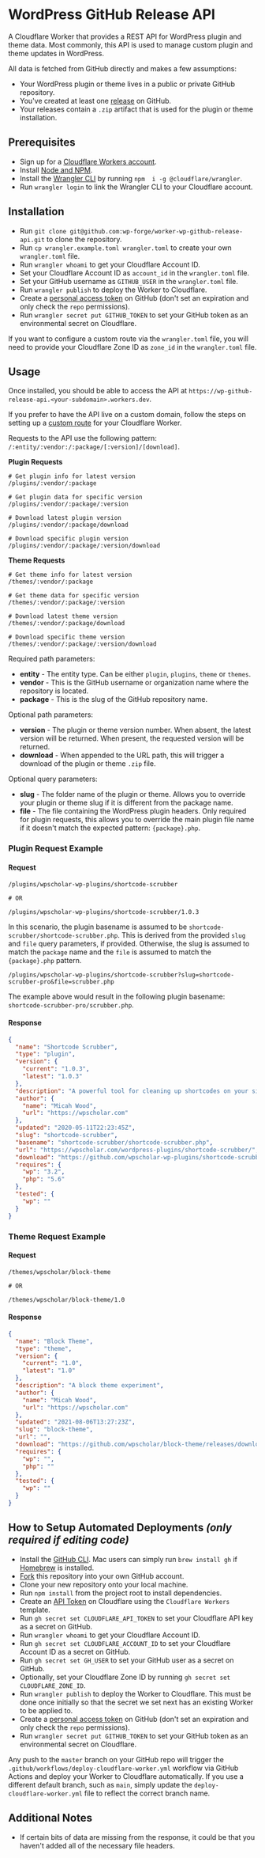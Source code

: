 # WordPress GitHub Release API

A Cloudflare Worker that provides a REST API for WordPress plugin and theme data. Most commonly, this API is used to manage custom plugin and theme updates in WordPress.

All data is fetched from GitHub directly and makes a few assumptions:

- Your WordPress plugin or theme lives in a public or private GitHub repository.
- You've created at least one [release](https://docs.github.com/en/github/administering-a-repository/releasing-projects-on-github/managing-releases-in-a-repository#creating-a-release) on GitHub.
- Your releases contain a `.zip` artifact that is used for the plugin or theme installation.

## Prerequisites

- Sign up for a [Cloudflare Workers account](https://dash.cloudflare.com/sign-up/workers).
- Install [Node and NPM](https://nodejs.org/en/download/).
- Install the [Wrangler CLI](https://developers.cloudflare.com/workers/cli-wrangler/install-update) by running `npm 
  i -g @cloudflare/wrangler`.
- Run `wrangler login` to link the Wrangler CLI to your Cloudflare account.

## Installation

- Run `git clone git@github.com:wp-forge/worker-wp-github-release-api.git` to clone the repository.
- Run `cp wrangler.example.toml wrangler.toml` to create your own `wrangler.toml` file.
- Run `wrangler whoami` to get your Cloudflare Account ID.
- Set your Cloudflare Account ID as `account_id` in the `wrangler.toml` file.
- Set your GitHub username as `GITHUB_USER` in the `wrangler.toml` file.
- Run `wrangler publish` to deploy the Worker to Cloudflare.
- Create a [personal access token](https://github.com/settings/tokens) on GitHub (don't set an expiration and only
  check the `repo` permissions).
- Run `wrangler secret put GITHUB_TOKEN` to set your GitHub token as an environmental secret on Cloudflare.

If you want to configure a custom route via the `wrangler.toml` file, you will need to provide your Cloudflare Zone 
ID as `zone_id` in the `wrangler.toml` file.

## Usage

Once installed, you should be able to access the API at `https://wp-github-release-api.<your-subdomain>.workers.dev`.

If you prefer to have the API live on a custom domain, follow the steps on setting up a [custom route](https://developers.cloudflare.com/workers/platform/routes) for your 
Cloudflare Worker.

Requests to the API use the following pattern: `/:entity/:vendor:/:package/[:version]/[download]`.

**Plugin Requests**
```shell
# Get plugin info for latest version
/plugins/:vendor/:package

# Get plugin data for specific version
/plugins/:vendor/:package/:version

# Download latest plugin version
/plugins/:vendor/:package/download

# Download specific plugin version
/plugins/:vendor/:package/:version/download
```

**Theme Requests**
```shell
# Get theme info for latest version
/themes/:vendor/:package

# Get theme data for specific version
/themes/:vendor/:package/:version

# Download latest theme version
/themes/:vendor/:package/download

# Download specific theme version
/themes/:vendor/:package/:version/download
```

Required path parameters:

- **entity** - The entity type. Can be either `plugin`, `plugins`, `theme` or `themes`.
- **vendor** - This is the GitHub username or organization name where the repository is located.
- **package** - This is the slug of the GitHub repository name.

Optional path parameters:

- **version** - The plugin or theme version number. When absent, the latest version will be returned. When present, 
  the requested version will be returned.
- **download** - When appended to the URL path, this will trigger a download of the plugin or theme `.zip` file.

Optional query parameters:

- **slug** - The folder name of the plugin or theme. Allows you to override your plugin or theme slug if it is 
  different from the package name.
- **file** - The file containing the WordPress plugin headers. Only required for plugin requests, this allows you to 
  override the main plugin file name if it doesn't match the expected pattern: `{package}.php`.

### Plugin Request Example

#### Request
```shell
/plugins/wpscholar-wp-plugins/shortcode-scrubber

# OR

/plugins/wpscholar-wp-plugins/shortcode-scrubber/1.0.3
```

In this scenario, the plugin basename is assumed to be `shortcode-scrubber/shortcode-scrubber.php`. This is derived 
from the provided `slug` and `file` query parameters, if provided. Otherwise, the slug is assumed to match the 
`package` name and the `file` is assumed to match the `{package}.php` pattern.

```text
/plugins/wpscholar-wp-plugins/shortcode-scrubber?slug=shortcode-scrubber-pro&file=scrubber.php
```

The example above would result in the following plugin basename: `shortcode-scrubber-pro/scrubber.php`. 

#### Response
```json
{
  "name": "Shortcode Scrubber",
  "type": "plugin",
  "version": {
    "current": "1.0.3",
    "latest": "1.0.3"
  },
  "description": "A powerful tool for cleaning up shortcodes on your site and confidently managing plugins and themes that use shortcodes.",
  "author": {
    "name": "Micah Wood",
    "url": "https://wpscholar.com"
  },
  "updated": "2020-05-11T22:23:45Z",
  "slug": "shortcode-scrubber",
  "basename": "shortcode-scrubber/shortcode-scrubber.php",
  "url": "https://wpscholar.com/wordpress-plugins/shortcode-scrubber/",
  "download": "https://github.com/wpscholar-wp-plugins/shortcode-scrubber/releases/download/1.0.3/shortcode-scrubber.zip",
  "requires": {
    "wp": "3.2",
    "php": "5.6"
  },
  "tested": {
    "wp": ""
  }
}
```

### Theme Request Example

#### Request
```shell
/themes/wpscholar/block-theme

# OR

/themes/wpscholar/block-theme/1.0
```

#### Response
```json
{
  "name": "Block Theme",
  "type": "theme",
  "version": {
    "current": "1.0",
    "latest": "1.0"
  },
  "description": "A block theme experiment",
  "author": {
    "name": "Micah Wood",
    "url": "https://wpscholar.com"
  },
  "updated": "2021-08-06T13:27:23Z",
  "slug": "block-theme",
  "url": "",
  "download": "https://github.com/wpscholar/block-theme/releases/download/1.0/block-theme.zip",
  "requires": {
    "wp": "",
    "php": ""
  },
  "tested": {
    "wp": ""
  }
}
```

## How to Setup Automated Deployments *(only required if editing code)*

- Install the [GitHub CLI](https://github.com/cli/cli#installation). Mac users can simply run `brew install gh` if
  [Homebrew](https://brew.sh/) is installed.
- [Fork](https://docs.github.com/en/get-started/quickstart/fork-a-repo) this repository into your own GitHub account.
- Clone your new repository onto your local machine.
- Run `npm install` from the project root to install dependencies.
- Create an [API Token](https://dash.cloudflare.com/profile/api-tokens) on Cloudflare using the `Cloudflare Workers` 
  template.
- Run `gh secret set CLOUDFLARE_API_TOKEN` to set your Cloudflare API key as a secret on GitHub.
- Run `wrangler whoami` to get your Cloudflare Account ID.
- Run `gh secret set CLOUDFLARE_ACCOUNT_ID` to set your Cloudflare Account ID as a secret on GitHub.
- Run `gh secret set GH_USER` to set your GitHub user as a secret on GitHub.
- Optionally, set your Cloudflare Zone ID by running `gh secret set CLOUDFLARE_ZONE_ID`.
- Run `wrangler publish` to deploy the Worker to Cloudflare. This must be done once initially so that the secret we 
  set next has an existing Worker to be applied to.
- Create a [personal access token](https://github.com/settings/tokens) on GitHub (don't set an expiration and only 
  check the `repo` permissions).
- Run `wrangler secret put GITHUB_TOKEN` to set your GitHub token as an environmental secret on Cloudflare.

Any push to the `master` branch on your GitHub repo will trigger the `.github/workflows/deploy-cloudflare-worker.yml` 
workflow via GitHub Actions and deploy your Worker to Cloudflare automatically. If you use a different default branch, 
such as `main`, simply update the `deploy-cloudflare-worker.yml` file to reflect the correct branch name.

## Additional Notes

- If certain bits of data are missing from the response, it could be that you haven't added all of the necessary 
  file headers.
